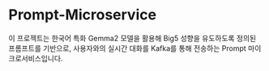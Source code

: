 # Prompt-Microservice


이 프로젝트는 한국어 특화 Gemma2 모델을 활용해 Big5 성향을 유도하도록 정의된 프롬프트를 기반으로, 사용자와의 실시간 대화를 Kafka를 통해 전송하는 Prompt 마이크로서비스입니다.
